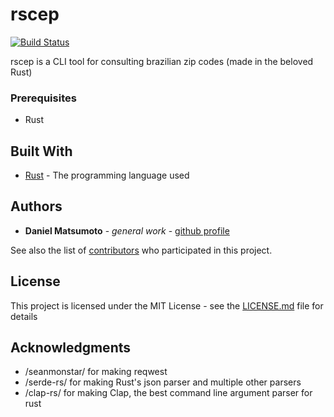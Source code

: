 # rscep 
[![Build Status](https://travis-ci.org/danielmatsumoto/rscep.svg?branch=master)](https://travis-ci.org/danielmatsumoto/rscep)

rscep is a CLI tool for consulting brazilian zip codes (made in the beloved Rust)


### Prerequisites

- Rust


## Built With

* [Rust](https://www.rust-lang.org/) - The programming language used


## Authors

* **Daniel Matsumoto** - *general work* - [github profile](https://github.com/DanielMatsumoto)

See also the list of [contributors](https://github.com/your/project/contributors) who participated in this project.

## License

This project is licensed under the MIT License - see the [LICENSE.md](LICENSE.md) file for details

## Acknowledgments

* /seanmonstar/ for making reqwest
* /serde-rs/ for making Rust's json parser and multiple other parsers
* /clap-rs/ for making Clap, the best command line argument parser for rust



